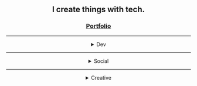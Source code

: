 <div align="center">
    <h2>I create things with tech.</h2>
    <h3><a href="https://guibdbello.github.io">Portfolio</a></h3>
    <hr/>
    <details>
        <summary>Dev</summary>
        <br/>
        <a href="https://github.com/GuiBDBello" target="_blank" rel="noreferrer"> <img src="./assets/icons/github.png" alt="github" width="40" height="40"/> </a>
        <a href="https://x.com/guibdbello" target="_blank" rel="noreferrer"> <img src="./assets/icons/itchio.png" alt="itch" width="40" height="40"/> </a>
    </details>
    <hr/>
    <details>
        <summary>Social</summary>
        <br/>
        <a href="https://linkedin.com/in/guibdbello" target="_blank" rel="noreferrer"> <img src="./assets/icons/linkedin.png" alt="linkedin" width="40" height="40"/> </a>
        <a href="https://steamcommunity.com/id/GuiBDBello/" target="_blank" rel="noreferrer"> <img src="./assets/icons/steam.png" alt="steam" width="40" height="40"/> </a>
        <a href="https://x.com/guibdbello" target="_blank" rel="noreferrer"> <img src="./assets/icons/twitter.png" alt="twitter" width="40" height="40"/> </a>
    </details>
    <hr/>
    <details>
        <summary>Creative</summary>
        <br/>
        <a href="https://www.artstation.com/guibdbello" target="_blank" rel="noreferrer"> <img src="./assets/icons/artstation.png" alt="artstation" width="40" height="40"/> </a>
        <a href="https://sketchfab.com/GuiBDBello" target="_blank" rel="noreferrer"> <img src="./assets/icons/sketchfab.png" alt="sketchfab" width="40" height="40"/> </a>
    </details>
</div>